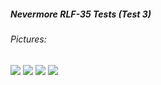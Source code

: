 ##### Nevermore RLF-35 Tests (Test 3)

###### Pictures:
![](https://github.com/Ramalama2/Voron-2-Mods/raw/main/Diverse/0ndsk4_Rama/11.jpg)
![](https://github.com/Ramalama2/Voron-2-Mods/raw/main/Diverse/0ndsk4_Rama/12.jpg)
![](https://github.com/Ramalama2/Voron-2-Mods/raw/main/Diverse/0ndsk4_Rama/13.jpg)
![](https://github.com/Ramalama2/Voron-2-Mods/raw/main/Diverse/0ndsk4_Rama/14.jpg)